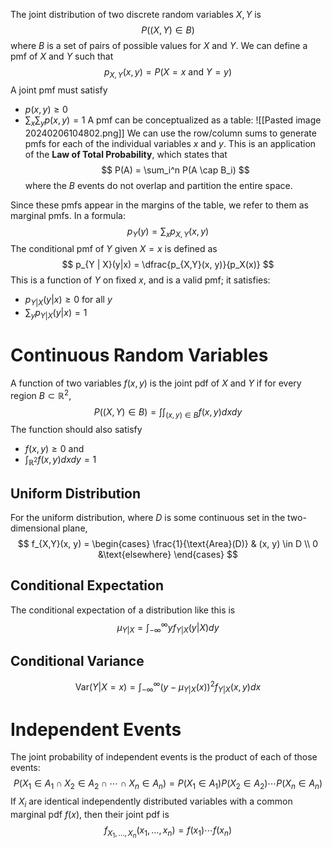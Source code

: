 The joint distribution of two discrete random variables $X, Y$ is
$$
P((X, Y) \in B)
$$
where $B$ is a set of pairs of possible values for $X$ and $Y$. We can define a pmf of $X$ and $Y$ such that
$$
p_{X, Y}(x, y) = P(X = x \text{ and } Y=y)
$$
A joint pmf must satisfy
- $p(x, y) \ge 0$
- $\sum_x \sum_y p(x, y) = 1$
A pmf can be conceptualized as a table:
![[Pasted image 20240206104802.png]]
We can use the row/column sums to generate pmfs for each of the individual variables $x$ and $y$. This is an application of the **Law of Total Probability**, which states that
$$
P(A) = \sum_i^n P(A \cap B_i)
$$
where the $B$ events do not overlap and partition the entire space.

Since these pmfs appear in the margins of the table, we refer to them as marginal pmfs. In a formula: 
$$
p_Y(y) = \sum_x p_{X,Y}(x, y)
$$
The conditional pmf of $Y$ given $X = x$ is defined as
$$
p_{Y | X}(y|x) = \dfrac{p_{X,Y}(x, y)}{p_X(x)}
$$
This is a function of $Y$ on fixed $x$, and is a valid pmf; it satisfies:
- $p_{Y|X}(y|x) \ge 0$ for all $y$
- $\sum_y p_{Y|X}(y|x) = 1$
# Continuous Random Variables
A function of two variables $f(x,y)$ is the joint pdf of $X$ and $Y$ if for every region $B \subset \mathbb{R}^2$,
$$
P((X, Y) \in B) = \int \int_{(x, y) \in B} f(x,y)dxdy
$$
The function should also satisfy
- $f(x, y) \ge 0$ and
- $\int_{\mathbb{R}^2} f(x,y) dxdy = 1$
## Uniform Distribution
For the uniform distribution, where $D$ is some continuous set in the two-dimensional plane,
$$
f_{X,Y}(x, y) = \begin{cases}
\frac{1}{\text{Area}(D)} & (x, y) \in D \\
0 &\text{elsewhere}
\end{cases}
$$
## Conditional Expectation
The conditional expectation of a distribution like this is
$$
\mu_{Y | X} = \int_{-\infty}^{\infty}y f_{Y | X} (y | X) dy
$$
## Conditional Variance
$$
\text{Var}(Y|X = x) = \int_{-\infty}^{\infty}(y - \mu_{Y|X}(x))^2 f_{Y|X}(x, y) dx
$$
# Independent Events
The joint probability of independent events is the product of each of those events:
$$
P(X_1 \in A_1 \cap X_2 \in A_2 \cap \cdots \cap X_n \in A_n)
= P(X_1 \in A_1)P(X_2 \in A_2) \cdots P(X_n \in A_n)
$$
If $X_i$ are identical independently distributed variables with a common marginal pdf $f(x)$, then their joint pdf is
$$
f_{X_1,\ldots,X_n}(x_1,\ldots,x_n) = f(x_1)\cdots f(x_n)
$$
